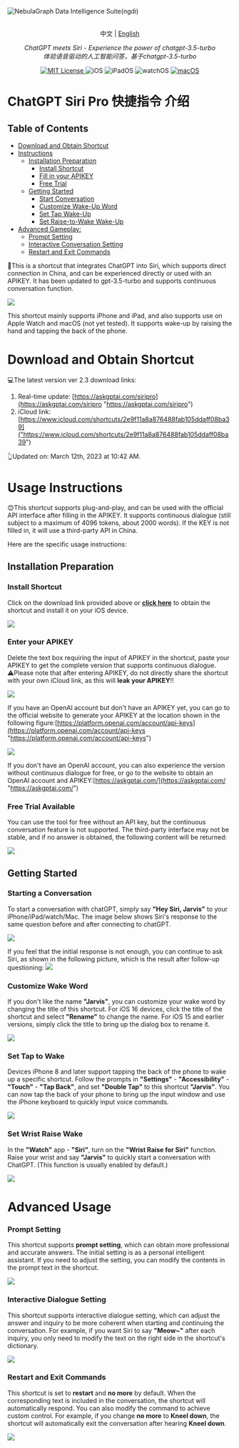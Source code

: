 <picture>
  <source media="(prefers-color-scheme: dark)" srcset="https://picloud-1302482767.cos.ap-nanjing.myqcloud.com/PicGo/202303121108782.png">
  <img alt="NebulaGraph Data Intelligence Suite(ngdi)" src="https://picloud-1302482767.cos.ap-nanjing.myqcloud.com/PicGo/202303121108782.png">
</picture>
<p align="center">
    <br> 中文 | <a href="README_en_US.md">English</a>
</p>
<p align="center">
    <em>ChatGPT meets Siri - Experience the power of chatgpt-3.5-turbo</em>
  <br>
    <em>体验语音驱动的人工智能问答，基于chatgpt-3.5-turbo</em>
</p>

<p align="center">
<a href="LICENSE" target="_blank">
    <img alt="MIT License" src="https://img.shields.io/badge/license-MIT-blue?style=flat-square" />
</a>

<!-- iOS Badge -->
<img alt="iOS" src="https://img.shields.io/badge/iOS-14--16-orange" />
  
<!-- iPadOS Badge -->
<img alt="iPadOS" src="https://img.shields.io/badge/iPadOS-14--16-brightgreen" />

<!-- watchOS Badge -->
<img alt="watchOS" src="https://img.shields.io/badge/watchOS-7--9-blue" />


<a href="https://github.com/yetone/openai-translator/releases" target="_blank">
<img alt="macOS" src="https://img.shields.io/badge/-macOS-black?style=flat-square&logo=apple&logoColor=white" />
</a>
</p>

# ChatGPT Siri Pro 快捷指令 介绍

## Table of Contents

- [Download and Obtain Shortcut](#download-and-obtain-shortcut)
- [Instructions](#instructions)
    - [Installation Preparation](#installation-preparation)
        - [Install Shortcut](#install-shortcut)
        - [Fill in your APIKEY](#fill-in-your-apikey)
        - [Free Trial](#free-trial)
    - [Getting Started](#getting-started)
        - [Start Conversation](#start-conversation)
        - [Customize Wake-Up Word](#customize-wake-up-word)
        - [Set Tap Wake-Up](#set-tap-wake-up)
        - [Set Raise-to-Wake Wake-Up](#set-raise-to-wake-wake-up)
- [Advanced Gameplay:](#advanced-gameplay)
    - [Prompt Setting](#prompt-setting)
    - [Interactive Conversation Setting](#interactive-conversation-setting)
    - [Restart and Exit Commands](#restart-and-exit-commands)

🎁This is a shortcut that integrates ChatGPT into Siri, which supports direct connection in China, and can be experienced directly or used with an APIKEY. It has been updated to gpt-3.5-turbo and supports continuous conversation function.

![](image/image_PjNt_VQgp0.png)

This shortcut mainly supports iPhone and iPad, and also supports use on Apple Watch and macOS (not yet tested). It supports wake-up by raising the hand and tapping the back of the phone.

# Download and Obtain Shortcut

💻The latest version ver 2.3 download links:

1. Real-time update: [https://askgptai.com/siripro](https://askgptai.com/siripro "https://askgptai.com/siripro")
2. iCloud link: [https://www.icloud.com/shortcuts/2e9f11a8a876488fab105ddaff08ba39]("https://www.icloud.com/shortcuts/2e9f11a8a876488fab105ddaff08ba39")

👆Updated on: March 12th, 2023 at 10:42 AM.

# Usage Instructions

😊This shortcut supports plug-and-play, and can be used with the official API interface after filling in the APIKEY. It supports continuous dialogue (still subject to a maximum of 4096 tokens, about 2000 words). If the KEY is not filled in, it will use a third-party API in China.

Here are the specific usage instructions:

## Installation Preparation

### **Install Shortcut**

Click on the download link provided above or [**click here**](https://askgptai.com/siripro "click here") to obtain the shortcut and install it on your iOS device.

![](image/image_NZ044oMPVm.png)

### **Enter your APIKEY**

Delete the text box requiring the input of APIKEY in the shortcut, paste your APIKEY to get the complete version that supports continuous dialogue. ⚠Please note that after entering APIKEY, do not directly share the shortcut with your own iCloud link, as this will **leak your APIKEY**!!

![](image/image_QRGnPemXYy.png)

If you have an OpenAI account but don't have an APIKEY yet, you can go to the official website to generate your APIKEY at the location shown in the following figure:[https://platform.openai.com/account/api-keys](https://platform.openai.com/account/api-keys "https://platform.openai.com/account/api-keys")

![](image/image_k-2zOdkU11.png)

If you don't have an OpenAI account, you can also experience the version without continuous dialogue for free, or go to the website to obtain an OpenAI account and APIKEY:[https://askgptai.com/](https://askgptai.com/ "https://askgptai.com/")

### **Free Trial Available**

You can use the tool for free without an API key, but the continuous conversation feature is not supported. The third-party interface may not be stable, and if no answer is obtained, the following content will be returned:

![](image/6f476e7af6f9701f8754b22cb461afb_CI_2MAoNXj.jpg)

## Getting Started


### **Starting a Conversation**

To start a conversation with chatGPT, simply say **"Hey Siri, Jarvis"** to your iPhone/iPad/watch/Mac. The image below shows Siri's response to the same question before and after connecting to chatGPT.

![](image/705663e1c9176e4fca0b9056fcadb21_ERCDQFZ79x.jpg)

If you feel that the initial response is not enough, you can continue to ask Siri, as shown in the following picture, which is the result after follow-up questioning:
![](image/afaef5bd416526d474598643bee6dfa_spZr_zyWYJ.jpg)

### **Customize Wake Word**

If you don't like the name **"Jarvis"**, you can customize your wake word by changing the title of this shortcut. For iOS 16 devices, click the title of the shortcut and select **"Rename"** to change the name. For iOS 15 and earlier versions, simply click the title to bring up the dialog box to rename it.

![](image/image_tOpmUCfQQP.png)

### **Set Tap to Wake**

Devices iPhone 8 and later support tapping the back of the phone to wake up a specific shortcut. Follow the prompts in **"Settings"** - **"Accessibility"** - **"Touch"** - **"Tap Back"**, and set **"Double Tap"** to this shortcut **"Jarvis"**. You can now tap the back of your phone to bring up the input window and use the iPhone keyboard to quickly input voice commands.

![](image/c288b5ecb223e95dd186e2c8ebb68ef_xG0pc0KyRD.jpg)

### **Set Wrist Raise Wake**

In the **"Watch"** app - **"Siri"**, turn on the **"Wrist Raise for Siri"** function. Raise your wrist and say **"Jarvis"** to quickly start a conversation with ChatGPT. (This function is usually enabled by default.)

![](image/a65bc8ef1f852dbeca879b033e8903f_n-ghQztebZ.jpg)


# Advanced Usage

### **Prompt Setting**

This shortcut supports **prompt setting**, which can obtain more professional and accurate answers. The initial setting is as a personal intelligent assistant. If you need to adjust the setting, you can modify the contents in the prompt text in the shortcut.

![](image/image_vSkL4GuSGY.png)

### **Interactive Dialogue Setting**

This shortcut supports interactive dialogue setting, which can adjust the answer and inquiry to be more coherent when starting and continuing the conversation. For example, if you want Siri to say **"Meow~"** after each inquiry, you only need to modify the text on the right side in the shortcut's dictionary.

![](image/faa100933f44aaebd821753e409a831_fohP-0E7L8.jpg)

### **Restart and Exit Commands**

This shortcut is set to **restart** and **no more** by default. When the corresponding text is included in the conversation, the shortcut will automatically respond. You can also modify the command to achieve custom control. For example, if you change **no more** to **Kneel down**, the shortcut will automatically exit the conversation after hearing **Kneel down**.

![](image/cfe23807baa05e8a464a4df11e06165_zXOncxjqjM.jpg)
